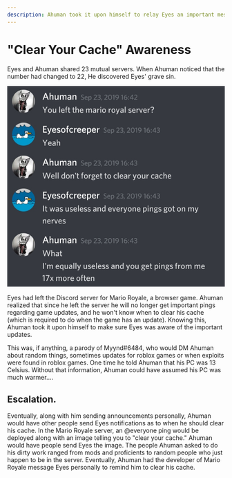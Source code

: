 ```yaml
---
description: Ahuman took it upon himself to relay Eyes an important message..
---
```


# "Clear Your Cache" Awareness

Eyes and Ahuman shared 23 mutual servers. When Ahuman noticed that the number had changed to 22, He discovered Eyes' grave sin.   
  


![Eyes went on a rant.](../../.gitbook/assets/20201014_114218.jpg)

Eyes had left the Discord server for Mario Royale, a browser game. Ahuman realized that since he left the server he will no longer get important pings regarding game updates, and he won't know when to clear his cache \(which is required to do when the game has an update\). Knowing this, Ahuman took it upon himself to make sure Eyes was aware of the important updates.   
  
This was, if anything, a parody of Myynd\#6484, who would DM Ahuman about random things, sometimes updates for roblox games or when exploits were found in roblox games. One time he told Ahuman that his PC was 13 Celsius. Without that information, Ahuman could have assumed his PC was much warmer....  

## Escalation. 

Eventually, along with him sending announcements personally, Ahuman would have other people send Eyes notifications as to when he should clear his cache. In the Mario Royale server, an @everyone ping would be deployed along with an image telling you to "clear your cache." Ahuman would have people send Eyes the image. The people Ahuman asked to do his dirty work ranged from mods and proficients to random people who just happen to be in the server. Eventually, Ahuman had the developer of Mario Royale message Eyes personally to remind him to clear his cache. 

